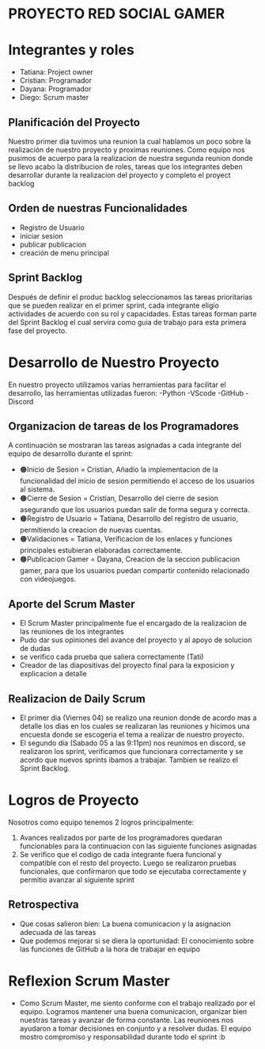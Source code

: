 # PROYECTO RED SOCIAL GAMER

# Integrantes y roles 
- Tatiana: Project owner
- Cristian: Programador
- Dayana: Programador
- Diego: Scrum master

## Planificación del Proyecto
Nuestro primer dia tuvimos una reunion la cual hablamos un poco sobre 
la realización de nuestro proyecto y proximas reuniones.
Como equipo nos pusimos de acuerpo para la realizacion de nuestra segunda reunion
donde se llevo acabo la distribucion de roles, tareas que los integrantes deben desarrollar
durante la realizacion del proyecto y completo el proyect backlog

## Orden de nuestras Funcionalidades 
- Registro de Usuario
- iniciar sesion
- publicar publicacion
- creación de menu principal 

## Sprint Backlog 
Después de definir el produc backlog seleccionamos las tareas prioritarias
que se pueden realizar en el primer sprint, cada integrante eligio actividades
de acuerdo con su rol y capacidades. Estas tareas forman parte del Sprint Backlog
el cual servira como guia de trabajo para esta primera fase del proyecto.

# Desarrollo de Nuestro Proyecto
En nuestro proyecto utilizamos varias herramientas para facilitar el desarrollo,
las herramientas utilizadas fueron:
-Python
-VScode
-GitHub
-Discord

## Organizacion de tareas de los Programadores
A continuación se mostraran las tareas asignadas a cada integrante del equipo de desarrollo durante el sprint:
- 🟠Inicio de Sesion = Cristian, Añadio la implementacion de la funcionalidad del inicio de sesion permitiendo el acceso de los usuarios al sistema. 
- 🟠Cierre de Sesion = Cristian, Desarrollo del cierre de sesion asegurando que los usuarios puedan salir de forma segura y correcta.
- 🟠Registro de Usuario = Tatiana, Desarrollo del registro de usuario, permitiendo la creacion de nuevas cuentas.
- 🟠Validaciones = Tatiana, Verificacion de los enlaces y funciones principales estubieran elaboradas correctamente.
- 🟠Publicacion Gamer = Dayana, Creacion de la seccion publicacion gamer, para que los usuarios puedan compartir contenido relacionado con videojuegos.

## Aporte del Scrum Master 
- El Scrum Master principalmente fue el encargado de la realizacion de las reuniones de los integrantes
- Pudo dar sus opiniones del avance del proyecto y al apoyo de solucion de dudas
- se verifico cada prueba que saliera correctamente (Tati)
- Creador de las diapositivas del proyecto final para la exposicion y explicacion a detalle

## Realizacion de Daily Scrum
- El primer dia (Viernes 04) se realizo una reunion donde de acordo mas a detalle
los dias en los cuales se realizaran las reuniones y hicimos una encuesta
donde se escogeria el tema a realizar de nuestro proyecto.
- El segundo dia (Sabado 05 a las 9:11pm) nos reunimos en discord, se realizaron los sprint,
verificamos que funcionara correctamente y se acordo
que nuevos sprints ibamos a trabajar. Tambien se realizo el Sprint Backlog.

# Logros de Proyecto 
Nosotros como equipo tenemos 2 logros principalmente:

1. Avances realizados por parte de los programadores quedaran funcionables
para la continuacion con las siguiente funciones asignadas
2. Se verifico que el codigo de cada integrante fuera funcional y compatible con el resto del proyecto.
Luego se realizaron pruebas funcionales, que confirmaron que todo se ejecutaba correctamente y permitio avanzar al siguiente sprint

## Retrospectiva

- Que cosas salieron bien: La buena comunicacion y la asignacion adecuada de las tareas 
- Que podemos mejorar si se diera la oportunidad: El conocimiento sobre las funciones de GitHub a la hora de trabajar en equipo

# Reflexion Scrum Master

- Como Scrum Master, me siento conforme con el trabajo realizado por el equipo. Logramos mantener una buena comunicacion, organizar bien nuestras tareas y avanzar de forma constante. Las reuniones nos ayudaron a tomar decisiones en conjunto y a resolver dudas. El equipo mostro compromiso y responsabilidad durante todo el sprint :b